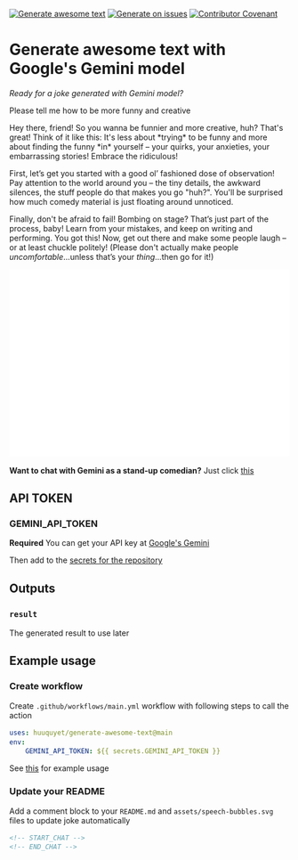[![Generate awesome text](https://github.com/huuquyet/generate-awesome-text/actions/workflows/generate-awesome-text.yml/badge.svg)](https://github.com/huuquyet/generate-awesome-text/actions/workflows/generate-awesome-text.yml "Generate awesome text with Gemini")
[![Generate on issues](https://github.com/huuquyet/generate-awesome-text/actions/workflows/generate-on-issues.yml/badge.svg)](https://github.com/huuquyet/generate-awesome-text/actions/workflows/generate-on-issues.yml "Generate when new issue created")
[![Contributor Covenant](https://img.shields.io/badge/Contributor%20Covenant-2.1-4baaaa.svg)](.github/CODE_OF_CONDUCT.md "Contributor Covenant 2.1")

# Generate awesome text with Google's Gemini model

*Ready for a joke generated with Gemini model?*

<!-- START_CHAT -->
<p class="from-me">Please tell me how to be more funny and creative</p>
    Hey there, friend!  So you wanna be funnier and more creative, huh?  That's great!  Think of it like this:  It's less about *trying* to be funny and more about finding the funny *in* yourself – your quirks, your anxieties, your embarrassing stories! Embrace the ridiculous!  

First, let’s get you started with a good ol’ fashioned dose of observation!  Pay attention to the world around you – the tiny details, the awkward silences, the stuff people do that makes you go "huh?". You'll be surprised how much comedy material is just floating around unnoticed.

Finally,  don't be afraid to fail!  Bombing on stage?  That’s just part of the process, baby!  Learn from your mistakes, and keep on writing and performing. You got this!  Now, get out there and make some people laugh – or at least chuckle politely!  (Please don't actually make people *uncomfortable*…unless that’s your *thing*...then go for it!)

<!-- END_CHAT -->

<div align="center">
  <img alt="Speech bubbles" src="./assets/speech-bubbles.svg">
</div>

**Want to chat with Gemini as a stand-up comedian?** Just click [this](https://github.com/huuquyet/generate-awesome-text/issues/new?assignees=&labels=generate&projects=&title=Please+tell+me+how+to+be+more+funny+and+creative&body=Feel+free+to+change+the+title+then+Press+Submit%21)

## API TOKEN

### GEMINI_API_TOKEN

**Required** You can get your API key at [Google's Gemini](https://aistudio.google.com/app/apikey)

Then add to the [secrets for the repository](https://docs.github.com/en/actions/security-guides/using-secrets-in-github-actions#creating-secrets-for-a-repository)

## Outputs

### `result`

The generated result to use later

## Example usage

### Create workflow

Create `.github/workflows/main.yml` workflow with following steps to call the action

```yaml
uses: huuquyet/generate-awesome-text@main
env: 
    GEMINI_API_TOKEN: ${{ secrets.GEMINI_API_TOKEN }}
```

See [this](.github/workflows/generate-awesome-text.yml) for example usage

### Update your README

Add a comment block to your `README.md` and `assets/speech-bubbles.svg` files to update joke automatically

```md
<!-- START_CHAT -->
<!-- END_CHAT -->
```
